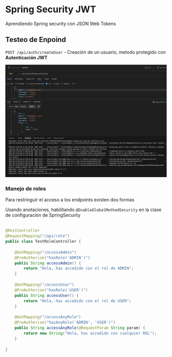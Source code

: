 # Spring Security JWT
Aprendiendo Spring security con JSON Web Tokens

## Testeo de Enpoind

`POST /api/auth/createUser` - Creación de un usuario, metodo protegido con **Autenticación JWT**

![alt text](images-readme/image.png)

### Manejo de roles

Para restringuir el acceso a los endpoints existen dos formas

Usando anotaciones, habilitando `@EnableGlobalMethodSecurity` en la clase de configuración de SpringSecurity

```JAVA

@RestController
@RequestMapping("/api/role")
public class TestRoleController {
    
    @GetMapping("/accessAdmin")
    @PreAuthorize("hasRole('ADMIN')")
    public String accessAdmin() {
        return "Hola, has accedido con el rol de ADMIN";
    }

    @GetMapping("/accessUser")
    @PreAuthorize("hasRole('USER')")
    public String accessUser() {
        return "Hola, has accedido con el rol de USER";
    }

    @GetMapping("/accessAnyRole")
    @PreAuthorize("hasAnyRole('ADMIN', 'USER')")
    public String accessAnyRole(@RequestParam String param) {
        return new String("Hola, has accedido con cualquier ROL");
    }
    
}
```